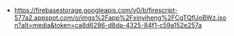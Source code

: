 - https://firebasestorage.googleapis.com/v0/b/firescript-577a2.appspot.com/o/imgs%2Fapp%2Fxinyiheng%2FCqTQfUoBWz.json?alt=media&token=ca8d6286-d8da-4325-84f1-c59a152e257a
